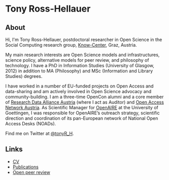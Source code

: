 # Tony Ross-Hellauer

## About

Hi, I'm Tony Ross-Hellauer, postdoctoral researcher in Open Science in the Social Computing research group, [Know-Center](http://www.know-center.tugraz.at/en/), Graz, Austria. 

My main research interests are Open Science models and infrastructures, science policy, alternative models for peer review, and philosophy of technology. I have a PhD in Information Studies (University of Glasgow, 2012) in addition to MA (Philosophy) and MSc (Information and Library Studies) degrees. 

I have worked in a number of EU-funded projects on Open Access and data-sharing and am actively involved in Open Science advocacy and community-building. I am a three-time OpenCon alumni and a core member of [Research Data Alliance Austria](https://www.rd-alliance.org/groups/rda-austria) (where I act as Auditor) and [Open Access Network Austria](http://www.oana.at/en/home/article/contactez-nous/). As Scientific Manager for [OpenAIRE](https://www.openaire.eu/) at the University of Goettingen, I was responsible for OpenAIRE’s outreach strategy, scientific direction and coordination of its pan-European network of National Open Access Desks (NOADs). 

Find me on Twitter at [@tonyR_H](http://twitter.com/tonyR_H).

## Links
- [CV](cv.md "CV")
- [Publications](_)
- [Open peer review](_)

